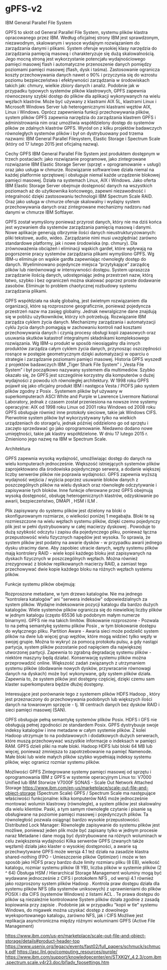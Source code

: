 # gPFS-v2
IBM General Parallel File System

GPFS to skrót od General Parallel File System, systemu plików klastra opracowanego przez IBM. Według oficjalnej strony IBM jest sprawdzonym, niezawodnym, skalowanym i wysoce wydajnym rozwiązaniem do zarządzania danymi i plikami. System oferuje wysokiej klasy narzędzia do zarządzania pamięcią masową i charakteryzuje się dużą skalowalnością. Jego mocną stroną jest wykorzystanie potencjału wydajnościowego pamięci masowej flash i automatyczne przenoszenie danych pomiędzy poziomami pamięci masowej (flash, dysk i taśma). Zastosowanie ogranicza koszty przechowywania danych nawet o 90% i przyczynia się do wzrostu poziomu bezpieczeństwa i efektywności zarządzania w środowiskach takich jak: chmury, wielkie zbiory danych i analiz. Podobnie jak w przypadku typowych systemów plików klastrowych, GPFS zapewnia równoczesny szybki dostęp do plików dla aplikacji wykonywanych na wielu węzłach klastrów. Może być używany z klastrami AIX 5L, klastrami Linux i Microsoft Windows Server lub heterogenicznymi klastrami węzłów AIX, Linux i Windows. Oprócz zapewnienia funkcji przechowywania plików, system plików GPFS zapewnia narzędzia do zarządzania klastrem GPFS i administrowania nim oraz umożliwia współdzielony dostęp do systemów plików ze zdalnych klastrów GPFS. Wyrósł on z kilku projektów badawczych równoległych systemów plików i był on dystrybuowany pod trzema nazwami: IBM General Parallel Filesystem, Elastic Storage i Spectrum Scale (który od 17 lutego 2015 jest oficjalną nazwą).


Cechy GPFS
IBM General Parallel File System jest produktem dostępnym w trzech postaciach: jako rozwiązanie programowe, jako zintegrowane rozwiązanie IBM Elastic Storage Server (sprzęt + oprogramowanie + usługi) oraz jako usługa w chmurze. Rozwiązanie software’owe działa niemal na każdej platformie sprzętowej i obsługuje niemal każde urządzenie blokowej pamięci masowej. Działa na systemach Linux, AIX i Windows. Jako oferta IBM Elastic Storage Server obejmuje dostępność danych na wszystkich poziomach aż do użytkownika końcowego, zapewni niezawodność i integralność dzięki zastosowaniu technologii IBM Spectrum Scale RAID. Oraz jako usługa w chmurze  oferuje skalowalny i wydajny system przechowywania danych oraz zintegrowane mechanizmy nadzoru nad danymi w chmurze IBM Softlayer.

GPFS został wymyślony ponieważ przyrost danych, który nie ma dziś końca jest wyzwaniem dla systemów zarządzania pamięcią masową i danymi. Nowe aplikacje generują olbrzymie ilości danych nieustrukturyzowanych: pliki tekstowe, audio, wideo. Zarządzanie nimi musi uwzględniać zarówno standardowe platformy, jak i nowe środowiska (np. chmury). Dla zrównoważenia obciążeń i eliminacji wąskich gardeł, które wpływają na pogorszenie pracy systemów zarządzania plikami wymyślono GPFS. Wg IBM-u eliminuje on wąskie gardła zapewniając równoległy dostęp do danych. Wyeliminowano pojedyncze miejsca “przytykające” zarządcę plików lub nierównowagi w intensywności dostępu. System upraszcza zarządzanie ilością danych, udostępniając jedną przestrzeń nazw, którą łatwo, szybko i bez ograniczeń można skalować poprzez proste dodawanie zasobów. Eliminuje to problem chaotycznej rozbudowy systemu zarządzania plikami.

GPFS współdziała na skalę globalną, jest świetnym rozwiązaniem dla organizacji, które są rozproszone geograficznie, ponieważ pojedyncza przestrzeń nazw ma zasięg globalny. Jednak newralgiczne dane znajdują się w pobliżu użytkowników, którzy ich potrzebują. Rozwiązanie IBM zarządza cyklem życia danych. Mechanizmy zarządzania i automatyzacji cyklu życia danych pomagają w zachowaniu kontroli nad kosztami przechowywania danych i czynią procesy obsługi kopii zapasowych oraz usuwania skutków katastrof integralnymi składnikami kompleksowego rozwiązania. Wg IBM-u produkt w sposób nieosiągalny dla innych produktów zarządza całym cyklem życia danych, przynosząc oszczędności rosnące w postępie geometrycznym dzięki automatyzacji w oparciu o strategie i zarządzanie poziomami pamięci masowej.
Historia
GPFS wyszedł z projektów badawczych IBM „Tiger Shark File System” i „Vesta File System” i był początkowo nazywany systemem dla multimediów. Szybko okazało się, że GPFS jest szczególnie korzystny dla komputerów o dużej wydajności z powodu ich równoległej architektury. W 1998 roku GPFS pojawił się jako oficjalny produkt IBM i następca Vesta / PIOFS jako system plików zgodny z Posix .
Systemem plików był używany w superkomputerach ASCI White and Purple w Lawrence Livermore National Laboratory, jednak z czasem został przeniesiona na nowsze inne systemy operacyjne:
AIX od 1998 roku
Linux od 2001 roku
Windows od 2008 roku
GPFS obsługuje również inne protokoły sieciowe, takie jak Windows CIFS. Pierwotnie system plików był wykorzystywany tylko na wielkich urządzeniach do storage’u, jednak później oddzielono go od sprzętu i zaczęto sprzedawać go jako oprogramowanie. Niedawno dodano nowe umiejętności, takie jak klastry współdzielone. W dniu 17 lutego 2015 r. Zmieniono jego nazwę na IBM w Spectrum Scale.

Architektura

GPFS zapewnia wysoką wydajność, umożliwiając dostęp do danych na wielu komputerach jednocześnie. Większość istniejących systemów plików zaprojektowano dla środowiska pojedynczego serwera, a dodanie większej liczby serwerów plików nie poprawia wydajności. GPFS zapewnia wyższą wydajność wejścia / wyjścia poprzez usuwanie bloków danych z poszczególnych plików na wielu dyskach oraz równoległe odczytywanie i zapisywanie tych bloków. Inne funkcje oferowane przez GPFS obejmują wysoką dostępność, obsługę heterogenicznych klastrów, odzyskiwanie po awarii, bezpieczeństwo, DMAPI , HSM i ILM .

Plik zapisywany do systemu plików jest dzielony na bloki o skonfigurowanym rozmiarze, o wielkości poniżej 1 megabajta. Bloki te są rozmieszczone na wielu węzłach systemu plików, dzięki czemu pojedynczy plik jest w pełni dystrybuowany w całej macierzy dyskowej . Powoduje to dużą szybkość odczytu i zapisu dla pojedynczego pliku, ponieważ łączna przepustowość wielu fizycznych napędów jest wysoka. To sprawia, że ​​system plików jest podatny na awarie dysków - w przypadku awarii jednego dysku utracimy dane. Aby zapobiec utracie danych, węzły systemu plików mają kontrolery RAID - wiele kopii każdego bloku jest zapisywanych na dyskach fizycznych w poszczególnych węzłach. Można również zrezygnować z bloków replikowanych macierzy RAID, a zamiast tego przechowywać dwie kopie każdego bloku na różnych węzłach systemu plików.

Funkcje systemu plików obejmują:

Rozproszone metadane, w tym drzewo katalogów. Nie ma jednego "kontrolera katalogów" ani "serwera indeksów" odpowiedzialnych za system plików.
Wydajne indeksowanie pozycji katalogu dla bardzo dużych katalogów. Wiele systemów plików ogranicza się do niewielkiej liczby plików w jednym katalogu (często 65536 lub podobnym małym numerze binarnym). GPFS nie ma takich limitów.
Blokowanie rozproszone - Pozwala to na pełną semantykę systemu plików Posix , w tym blokowanie dostępu do wyłącznego pliku.
Partition Aware - Awaria sieci może podzielić system plików na dwie lub więcej grup węzłów, które mogą widzieć tylko węzły w swojej grupie. Można to wykryć za pomocą protokołu pulsu, a gdy nastąpi partycja, system plików pozostanie pod napięciem dla największej utworzonej partycji. Zapewnia to zgrabną degradację systemu plików - niektóre maszyny będą działać.
Konserwację systemu plików można przeprowadzić online. Większość zadań związanych z utrzymaniem systemu plików (dodawanie nowych dysków, przywracanie równowagi danych na dyskach) może być wykonywane, gdy system plików działa. Zapewnia to, że system plików jest dostępny częściej, dzięki czemu sam klaster superkomputera będzie dłużej dostępny.

Interesujące jest porównanie tego z systemem plików HDFS Hadoop , który jest przeznaczony do przechowywania podobnych lub większych ilości danych na towarowym sprzęcie - tj. W centrach danych bez dysków RAID i sieci pamięci masowej (SAN).


GPFS obsługuje pełną semantykę systemów plików Posix. HDFS i GFS nie obsługują pełnej zgodności ze standardem Posix.
GPFS dystrybuuje swoje indeksy katalogów i inne metadane w całym systemie plików. Z kolei Hadoop utrzymuje to na podstawowych i dodatkowych dużych serwerach, które muszą przechowywać wszystkie informacje o indeksach w pamięci RAM.
GPFS dzieli pliki na małe bloki. Hadoop HDFS lubi bloki 64 MB lub więcej, ponieważ zmniejsza to zapotrzebowanie na pamięć Namenode. Małe bloki lub wiele małych plików szybko wypełniają indeksy systemu plików, więc ogranicz rozmiar systemu plików.

Możliwości GPFS
Zintegrowane systemy pamięci masowej od sprzętu i oprogramowania IBM z GPFS w systemie operacyjnym Linux to:
V7000 Unified lub IBM Storwize V7000F
SONAS - Scale Out Network Attached Storage https://www.ibm.com/en-us/marketplace/scale-out-file-and-object-storage (Spectrum Scale)
GPFS / Spectrum Scale ma następujące właściwości funkcjonalne:
kilka komputerów NAS może jednocześnie montować wolumin klastrowy (równolegle), a system plików jest skalowalny dla wielu klientów.
Paski, a tym samym równoległe czytanie i pisanie są obsługiwane na poziomie pamięci masowej i pojedynczych plików. Ta równoległość pozwala osiągnąć bardzo wysokie przepustowości.
Distributed Lock Manager: Równoległe zapisywanie do systemu plików jest możliwe, ponieważ jeden plik może być zapisany tylko w jednym procesie naraz
Metadane i dane mogą być dystrybuowane na różnych woluminach w celu zwiększenia wydajności
Kilka serwerów GPFS (zwanych także węzłami) działa jako klaster o wysokiej dostępności, a awarie są przechwytywane
GPFS może wersja 4.1 też działa na zasadzie klastra shared-nothing (FPO - Umieszczenie plików Optimizer) i może w ten sposób jako HDFS pracy
bardzo duże limity rozmiaru pliku (8 EB), wielkość katalogu, rozmiar systemu plików (8 YB), liczba plików w systemie plików (2 ^ 64)
Obsługa HSM / Hierarchical Storage Management
woluminy mogą być wydawane jednocześnie z CIFS i protokołem NFS , od wersji 4.1 również jako rozproszony system plików Hadoop .
Kontrola praw dostępu działa dla systemu plików NFS (dla systemów uniksowych) z uprawnieniami do plików POSIX i dla CIFS (systemów Windows) z listami ACL . Te prawa dostępu do plików są niezależnie kontrolowane
System plików działa zgodnie z zasadą kopiowania przy zapisie . Podobnie jak w przypadku "kopii w tle" systemu Windows, do migawek można uzyskać dostęp z dowolnego wyeksportowanego katalogu, zarówno NFS, jak i CIFS
Możliwe jest replikacja asynchroniczna między różnymi woluminami GPFS (Active File Management)

https://www.ibm.com/us-en/marketplace/scale-out-file-and-object-storage/details#product-header-top
https://www.usenix.org/legacy/events/fast02/full_papers/schmuck/schmuck.pdf
https://asc.llnl.gov/computing_resources/purple/
https://www.ibm.com/support/knowledgecenter/en/STXKQY_4.2.3/com.ibm.spectrum.scale.v4r23.doc/bl1adv_fposettings.htm

